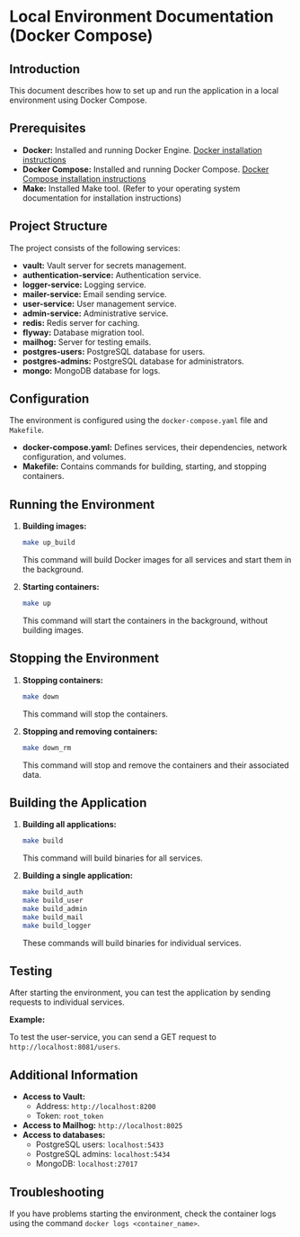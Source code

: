 # Local Environment Documentation (Docker Compose)

## Introduction

This document describes how to set up and run the application in a local environment using Docker Compose.

## Prerequisites

* **Docker:** Installed and running Docker Engine. [Docker installation instructions](https://docs.docker.com/get-docker/)
* **Docker Compose:** Installed and running Docker Compose. [Docker Compose installation instructions](https://docs.docker.com/compose/install/)
* **Make:** Installed Make tool. (Refer to your operating system documentation for installation instructions)

## Project Structure

The project consists of the following services:

* **vault:** Vault server for secrets management.
* **authentication-service:** Authentication service.
* **logger-service:** Logging service.
* **mailer-service:** Email sending service.
* **user-service:** User management service.
* **admin-service:** Administrative service.
* **redis:** Redis server for caching.
* **flyway:** Database migration tool.
* **mailhog:**  Server for testing emails.
* **postgres-users:** PostgreSQL database for users.
* **postgres-admins:** PostgreSQL database for administrators.
* **mongo:** MongoDB database for logs.

## Configuration

The environment is configured using the `docker-compose.yaml` file and `Makefile`.

* **docker-compose.yaml:** Defines services, their dependencies, network configuration, and volumes.
* **Makefile:** Contains commands for building, starting, and stopping containers.

## Running the Environment

1.  **Building images:**

    ```bash
    make up_build
    ```

    This command will build Docker images for all services and start them in the background.

2.  **Starting containers:**

    ```bash
    make up
    ```

    This command will start the containers in the background, without building images.

## Stopping the Environment

1.  **Stopping containers:**

    ```bash
    make down
    ```

    This command will stop the containers.

2.  **Stopping and removing containers:**

    ```bash
    make down_rm
    ```

    This command will stop and remove the containers and their associated data.

## Building the Application

1.  **Building all applications:**

    ```bash
    make build
    ```

    This command will build binaries for all services.

2.  **Building a single application:**

    ```bash
    make build_auth 
    make build_user
    make build_admin
    make build_mail
    make build_logger
    ```

    These commands will build binaries for individual services.

## Testing

After starting the environment, you can test the application by sending requests to individual services.

**Example:**

To test the user-service, you can send a GET request to `http://localhost:8081/users`.

## Additional Information

* **Access to Vault:**
    * Address: `http://localhost:8200`
    * Token: `root_token`
* **Access to Mailhog:** `http://localhost:8025`
* **Access to databases:**
    * PostgreSQL users: `localhost:5433`
    * PostgreSQL admins: `localhost:5434`
    * MongoDB: `localhost:27017`

## Troubleshooting

If you have problems starting the environment, check the container logs using the command `docker logs <container_name>`.
